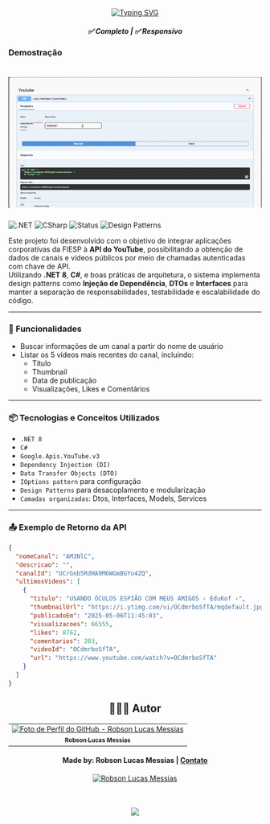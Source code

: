 <div align="center">
  <a href="https://git.io/typing-svg">
    <img src="https://readme-typing-svg.demolab.com?font=Silkscreen&size=20&duration=1500&pause=1000&center=true&vCenter=true&multiline=true&repeat=false&random=false&width=700&height=110&lines=Youtube+Api+/+design+patterns" 
    alt="Typing SVG" />
  </a>

  <h5 align="center"> 
    <b>✅ Completo</b> | <b>✅ Responsivo</b>
  </h5>
</div>

### Demostração 

<h1 align="center">
  <img alt="Video de demostrção" title="Video de demostrção" src="Assets/video-demo.gif"/> 
</h1>

![.NET](https://img.shields.io/badge/.NET-8.0-purple?logo=dotnet) 
![CSharp](https://img.shields.io/badge/C%23-blue?logo=csharp) 
![Status](https://img.shields.io/badge/status-concluído-green) 
![Design Patterns](https://img.shields.io/badge/design--patterns-utilizados-informational)

Este projeto foi desenvolvido com o objetivo de integrar aplicações corporativas da FIESP à **API do YouTube**, possibilitando a obtenção de dados de canais e vídeos públicos por meio de chamadas autenticadas com chave de API.  
Utilizando **.NET 8**, **C#**, e boas práticas de arquitetura, o sistema implementa design patterns como **Injeção de Dependência**, **DTOs** e **Interfaces** para manter a separação de responsabilidades, testabilidade e escalabilidade do código.

---

### 🔧 Funcionalidades

- Buscar informações de um canal a partir do nome de usuário
- Listar os 5 vídeos mais recentes do canal, incluindo:
  - Título
  - Thumbnail
  - Data de publicação
  - Visualizações, Likes e Comentários

---

### 📦 Tecnologias e Conceitos Utilizados

- `.NET 8`
- `C#`
- `Google.Apis.YouTube.v3`
- `Dependency Injection (DI)`
- `Data Transfer Objects (DTO)`
- `IOptions pattern` para configuração
- `Design Patterns` para desacoplamento e modularização
- `Camadas organizadas`: Dtos, Interfaces, Models, Services

---
### 📤 Exemplo de Retorno da API

```json
{
  "nomeCanal": "AM3NlC",
  "descricao": "",
  "canalId": "UCrGnb5RdHA9M6WGmBGYo4ZQ",
  "ultimosVideos": [
    {
      "titulo": "USANDO ÓCULOS ESPIÃO COM MEUS AMIGOS ‹ EduKof ›",
      "thumbnailUrl": "https://i.ytimg.com/vi/OCdmrboSfTA/mqdefault.jpg",
      "publicadoEm": "2025-05-06T11:45:03",
      "visualizacoes": 66555,
      "likes": 8762,
      "comentarios": 203,
      "videoId": "OCdmrboSfTA",
      "url": "https://www.youtube.com/watch?v=OCdmrboSfTA"
    }
  ]
}
```

<div align="center">

## 👩🏻‍💻 Autor <br>

<table>
  <tr>
    <td align="center">
      <a href="https://github.com/robsonlmds">
        <img src="https://avatars.githubusercontent.com/u/e?email=robsonlmds@hotmail.com&s=500" width="100px;" title="Autor Robson Lucas Messias" alt="Foto de Perfil do GitHub - Robson Lucas Messias"/><br>
        <sub>
          <b>Robson Lucas Messias</b>
        </sub>
      </a>
    </td>
  </tr>
</table>

</div>
 
<h4 align="center">
  Made by: Robson Lucas Messias | <a href="mailto:robsonlmds@hotmail.com">Contato</a>
</h4>

<p align="center">
  <a href="https://www.linkedin.com/in/r-lucas-messias/">
    <img alt="Robson Lucas Messias" src="https://img.shields.io/badge/LinkedIn-R.Lucas_Messias-0e76a8?style=flat&logoColor=white&logo=linkedin">
  </a>
</p>

<h1 align="center">
<img src="https://readme-typing-svg.herokuapp.com/?font=Silkscreen&size=35&center=true&vCenter=true&width=700&height=70&duration=5000&lines=Obrigado+pela+atenção!;" />
</h1>
